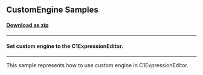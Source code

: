 ## CustomEngine Samples
#### [Download as zip](https://grapecity.github.io/DownGit/#/home?url=https://github.com/GrapeCity/ComponentOne-WPF-Samples/tree/master/NET_4.5.2/C1.WPF.ExpressionEditor/CS/CustomEngineSamples/CustomEngineSamples)
____
#### Set custom engine to the C1ExpressionEditor.
____
This sample represents how to use custom engine in C1ExpressionEditor.
